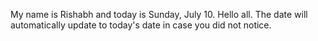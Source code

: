 My name is Rishabh and today is Sunday, July 10. Hello all. The date will automatically update to today's date in case you did not notice.
